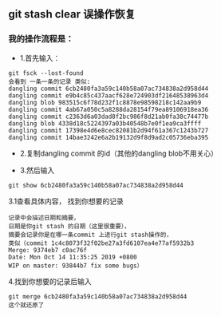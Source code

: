 ## git stash clear 误操作恢复

### 我的操作流程是：

* 1.首先输入：

```
git fsck --lost-found
会看到 一条一条的记录 类似:
dangling commit 6cb2480fa3a59c140b58a07ac734838a2d958d44
dangling commit e9b4c85c437aacf628e724903df21648538963d4
dangling blob 983515c6f78d232f1c8878e98598218c142aa9b9
dangling commit 4ab67a050c5a8288da28154f79ea89106918ea36
dangling commit c2363d6a03dad8f2bc986f8d21ab0fa38c74477b
dangling blob 4338d18c5224397a03b40548b7e0f1ea9ca3ffff
dangling commit 17398e4d6e8cec82081b2d94f61a367c1243b727
dangling commit 14bae3242e6a2b19132d9f8d9ad2c05736eba395
```
* 2.复制dangling commit 的id（其他的dangling blob不用关心）

* 3.然后输入
```
git show 6cb2480fa3a59c140b58a07ac734838a2d958d44
```
3.1查看具体内容， 找到你想要的记录
```
记录中会描述日期和摘要，
日期是你git stash 的日期（这里很重要），
摘要会记录你是在哪一条commit 上进行git stash操作的，
类似（commit 1c4c8073f32f02be27a3fd6107ea4e77af5932b3
Merge: 9374eb7 c0ac76f
Date: Mon Oct 14 11:35:25 2019 +0800
WIP on master: 93844b7 fix some bugs）
```

4.找到你想要的记录后输入
```
git merge 6cb2480fa3a59c140b58a07ac734838a2d958d44
这个就还原了
```